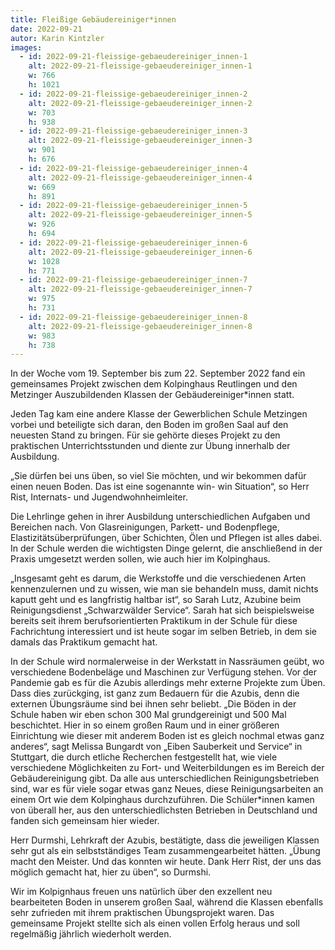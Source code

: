```yaml
---
title: Fleißige Gebäudereiniger*innen
date: 2022-09-21
autor: Karin Kintzler
images:
  - id: 2022-09-21-fleissige-gebaeudereiniger_innen-1
    alt: 2022-09-21-fleissige-gebaeudereiniger_innen-1
    w: 766
    h: 1021
  - id: 2022-09-21-fleissige-gebaeudereiniger_innen-2
    alt: 2022-09-21-fleissige-gebaeudereiniger_innen-2
    w: 703
    h: 938
  - id: 2022-09-21-fleissige-gebaeudereiniger_innen-3
    alt: 2022-09-21-fleissige-gebaeudereiniger_innen-3
    w: 901
    h: 676
  - id: 2022-09-21-fleissige-gebaeudereiniger_innen-4
    alt: 2022-09-21-fleissige-gebaeudereiniger_innen-4
    w: 669
    h: 891
  - id: 2022-09-21-fleissige-gebaeudereiniger_innen-5
    alt: 2022-09-21-fleissige-gebaeudereiniger_innen-5
    w: 926
    h: 694
  - id: 2022-09-21-fleissige-gebaeudereiniger_innen-6
    alt: 2022-09-21-fleissige-gebaeudereiniger_innen-6
    w: 1028
    h: 771
  - id: 2022-09-21-fleissige-gebaeudereiniger_innen-7
    alt: 2022-09-21-fleissige-gebaeudereiniger_innen-7
    w: 975
    h: 731
  - id: 2022-09-21-fleissige-gebaeudereiniger_innen-8
    alt: 2022-09-21-fleissige-gebaeudereiniger_innen-8
    w: 983
    h: 738
---
```


<!--mehr-->

In der Woche vom 19. September bis zum 22. September 2022 fand ein gemeinsames Projekt zwischen dem Kolpinghaus Reutlingen und den Metzinger Auszubildenden Klassen der Gebäudereiniger\*innen statt. 

Jeden Tag kam eine andere Klasse der Gewerblichen Schule Metzingen vorbei und beteiligte sich daran, den Boden im großen Saal auf den neuesten Stand zu bringen. Für sie gehörte dieses Projekt zu den praktischen Unterrichtsstunden und diente zur Übung innerhalb der Ausbildung.

„Sie dürfen bei uns üben, so viel Sie möchten, und wir bekommen dafür einen neuen Boden. Das ist eine sogenannte win- win Situation“, so Herr Rist, Internats- und Jugendwohnheimleiter.

Die Lehrlinge gehen in ihrer Ausbildung unterschiedlichen Aufgaben und Bereichen nach. Von Glasreinigungen, Parkett- und Bodenpflege, Elastizitätsüberprüfungen, über Schichten, Ölen und Pflegen ist alles dabei.
In der Schule werden die wichtigsten Dinge gelernt, die anschließend in der Praxis umgesetzt werden sollen, wie auch hier im Kolpinghaus.

 „Insgesamt geht es darum, die Werkstoffe und die verschiedenen Arten  kennenzulernen und zu wissen, wie man sie behandeln muss, damit nichts kaputt geht und es langfristig haltbar ist“, so Sarah Lutz, Azubine beim Reinigungsdienst „Schwarzwälder Service“.
Sarah hat sich beispielsweise bereits seit ihrem berufsorientierten Praktikum in der Schule für diese Fachrichtung interessiert und ist heute sogar im selben Betrieb, in dem sie damals das Praktikum gemacht hat. 

In der Schule wird normalerweise in der Werkstatt in Nassräumen geübt, wo verschiedene Bodenbeläge und Maschinen zur Verfügung stehen. Vor der Pandemie gab es für die Azubis allerdings mehr externe Projekte zum Üben. 
Dass dies zurückging, ist ganz zum Bedauern für die Azubis, denn die externen Übungsräume sind bei ihnen sehr beliebt.
„Die Böden in der Schule haben wir eben schon 300 Mal grundgereinigt und 500 Mal beschichtet. Hier in so einem großen Raum und in einer größeren Einrichtung wie dieser mit anderem Boden ist es gleich nochmal etwas ganz anderes“, sagt Melissa Bungardt von „Eiben Sauberkeit und Service“ in Stuttgart, die durch etliche Recherchen festgestellt hat, wie viele verschiedene Möglichkeiten zu Fort- und Weiterbildungen es im Bereich der Gebäudereinigung gibt.
Da alle aus unterschiedlichen Reinigungsbetrieben sind, war es für viele sogar etwas ganz Neues, diese Reinigungsarbeiten an einem Ort wie dem Kolpinghaus durchzuführen. 
Die Schüler\*innen kamen von überall her, aus den unterschiedlichsten Betrieben in Deutschland und fanden sich gemeinsam hier wieder.

Herr Durmshi, Lehrkraft der Azubis, bestätigte, dass die jeweiligen Klassen sehr gut als ein selbstständiges Team zusammengearbeitet hätten. 
„Übung macht den Meister. Und das konnten wir heute. Dank Herr Rist, der uns das möglich gemacht hat, hier zu üben“, so Durmshi. 

Wir im Kolpignhaus freuen uns natürlich über den exzellent neu bearbeiteten Boden in unserem großen Saal, während die Klassen ebenfalls sehr zufrieden mit ihrem praktischen Übungsprojekt waren. Das gemeinsame Projekt stellte sich als einen vollen Erfolg heraus und soll regelmäßig jährlich wiederholt werden.